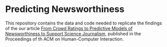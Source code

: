 # Predicting Newsworthiness

This repository contains the data and code needed to replicate the findings of the our article [From Crowd Ratings to Predictive Models of Newsworthiness to Support Science Journalism](https://doi.org/10.1145/3555542), published in the Proceedings of th ACM on Human-Computer Interaction.
